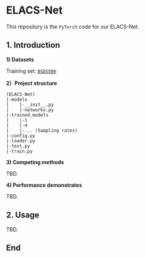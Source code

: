 # ELACS-Net
This repository is the `PyTorch` code for our ELACS-Net.  
## 1. Introduction ##
**1) Datasets**  

Training set: [`BSDS500`](https://www2.eecs.berkeley.edu/Research/Projects/CS/vision/grouping/resources.html)

**2）Project structure**
```
(ELACS-Net)
|-models
|    |-__init__.py  
|    |-networks.py  
|-trained_models  
|    |-1  
|    |-4  
|    |-... (Sampling rates)
|-config.py  
|-loader.py  
|-test.py  
|-train.py
```

**3) Competing methods**

TBD.

**4) Performance demonstrates**

TBD.

## 2. Usage ##

TBD.

## End ##
